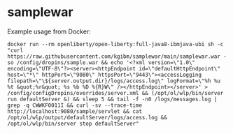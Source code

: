 # samplewar

Example usage from Docker:

`docker run --rm openliberty/open-liberty:full-java8-ibmjava-ubi sh -c "curl https://raw.githubusercontent.com/kgibm/samplewar/main/samplewar.war -so /config/dropins/sample.war && echo '<?xml version=\"1.0\" encoding=\"UTF-8\"?><server><httpEndpoint id=\"defaultHttpEndpoint\" host=\"*\" httpPort=\"9080\" httpsPort=\"9443\"><accessLogging filepath=\"\${server.output.dir}/logs/access.log\" logFormat=\"%h %u %t &quot;%r&quot; %s %b %D %{R}W\" /></httpEndpoint></server>' > /config/configDropins/overrides/server.xml && (/opt/ol/wlp/bin/server run defaultServer &) && sleep 5 && tail -f -n0 /logs/messages.log | grep -q CWWKF0011I && curl -sv --trace-time http://localhost:9080/sample/servlet && cat /opt/ol/wlp/output/defaultServer/logs/access.log && /opt/ol/wlp/bin/server stop defaultServer"`
